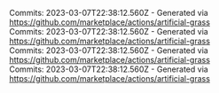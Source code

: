 Commits: 2023-03-07T22:38:12.560Z - Generated via https://github.com/marketplace/actions/artificial-grass
<br>
Commits: 2023-03-07T22:38:12.560Z - Generated via https://github.com/marketplace/actions/artificial-grass
<br>
Commits: 2023-03-07T22:38:12.560Z - Generated via https://github.com/marketplace/actions/artificial-grass
<br>
Commits: 2023-03-07T22:38:12.560Z - Generated via https://github.com/marketplace/actions/artificial-grass
<br>
